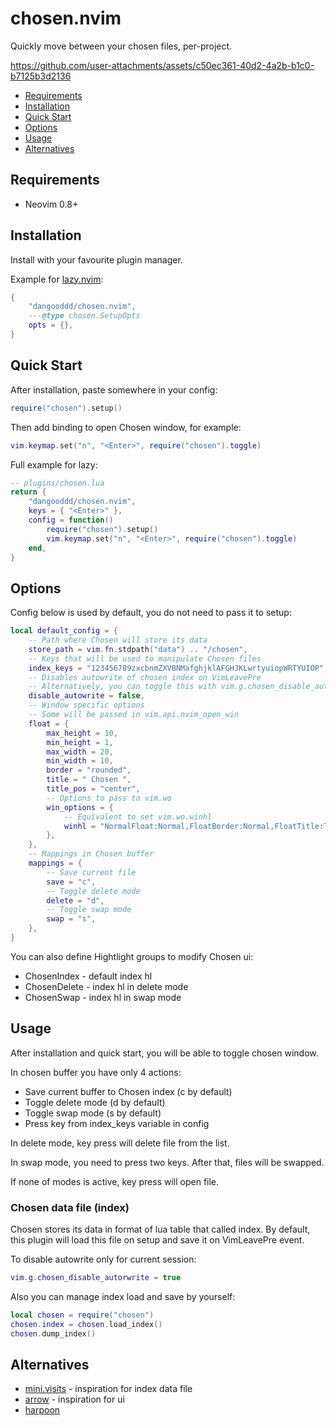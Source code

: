 # chosen.nvim
Quickly move between your chosen files, per-project.

https://github.com/user-attachments/assets/c50ec361-40d2-4a2b-b1c0-b7125b3d2136

- [Requirements](#requirements)
- [Installation](#installation)
- [Quick Start](#quick-start)
- [Options](#options)
- [Usage](#usage)
- [Alternatives](#alternatives)

## Requirements

- Neovim 0.8+

## Installation

Install with your favourite plugin manager.

Example for [lazy.nvim](https://github.com/folke/lazy.nvim):

```lua
{
    "dangooddd/chosen.nvim",
    ---@type chosen.SetupOpts
    opts = {},
}
```

## Quick Start

After installation, paste somewhere in your config:

```lua
require("chosen").setup()
```

Then add binding to open Chosen window, for example:
```lua
vim.keymap.set("n", "<Enter>", require("chosen").toggle)
```

Full example for lazy:

```lua
-- plugins/chosen.lua
return {
    "dangooddd/chosen.nvim",
    keys = { "<Enter>" },
    config = function()
        require("chosen").setup()
        vim.keymap.set("n", "<Enter>", require("chosen").toggle)
    end,
}
```

## Options

Config below is used by default, you do not need to pass it to setup:

```lua
local default_config = {
    -- Path where Chosen will store its data
    store_path = vim.fn.stdpath("data") .. "/chosen",
    -- Keys that will be used to manipulate Chosen files
    index_keys = "123456789zxcbnmZXVBNMafghjklAFGHJKLwrtyuiopWRTYUIOP",
    -- Disables autowrite of chosen index on VimLeavePre
    -- Alternatively, you can toggle this with vim.g.chosen_disable_autorwrite
    disable_autowrite = false,
    -- Window specific options
    -- Some will be passed in vim.api.nvim_open_win
    float = {
        max_height = 10,
        min_height = 1,
        max_width = 20,
        min_width = 10,
        border = "rounded",
        title = " Chosen ",
        title_pos = "center",
        -- Options to pass to vim.wo
        win_options = {
            -- Equivalent to set vim.wo.winhl
            winhl = "NormalFloat:Normal,FloatBorder:Normal,FloatTitle:Title",
        },
    },
    -- Mappings in Chosen buffer
    mappings = {
        -- Save current file
        save = "c",
        -- Toggle delete mode
        delete = "d",
        -- Toggle swap mode
        swap = "s",
    },
}
```

You can also define Hightlight groups to modify Chosen ui:

- ChosenIndex - default index hl
- ChosenDelete - index hl in delete mode
- ChosenSwap - index hl in swap mode

## Usage

After installation and quick start, you will be able to toggle chosen window.

In chosen buffer you have only 4 actions:
- Save current buffer to Chosen index (c by default)
- Toggle delete mode (d by default)
- Toggle swap mode (s by default)
- Press key from index_keys variable in config

In delete mode, key press will delete file from the list.

In swap mode, you need to press two keys. After that, files will be swapped.

If none of modes is active, key press will open file.

### Chosen data file (index)

Chosen stores its data in format of lua table that called index.
By default, this plugin will load this file on setup and save it on VimLeavePre event.

To disable autowrite only for current session:

```lua
vim.g.chosen_disable_autorwrite = true
```

Also you can manage index load and save by yourself:

```lua
local chosen = require("chosen")
chosen.index = chosen.load_index()
chosen.dump_index()
```

## Alternatives

- [mini.visits](https://github.com/echasnovski/mini.visits) - inspiration for index data file
- [arrow](https://github.com/otavioschwanck/arrow.nvim.git) - inspiration for ui
- [harpoon](https://github.com/ThePrimeagen/harpoon/tree/harpoon2)
